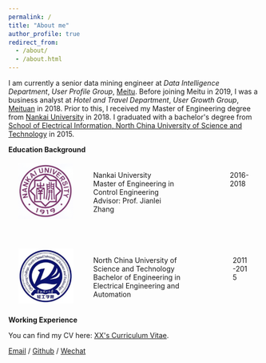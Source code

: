 ```yaml
---
permalink: /
title: "About me"
author_profile: true
redirect_from: 
  - /about/
  - /about.html
---
```


I am currently a senior data mining engineer at *Data Intelligence Department*, *User Profile Group*, [Meitu](https://www.meitu.com/en). Before joining Meitu in 2019, I was a business analyst at *Hotel and Travel Department*, *User Growth Group*, [Meituan](https://www.meituan.com/en-US/about-us) in 2018. Prior to this, I received my Master of Engineering degree from [Nankai University](https://www.nankai.edu.cn/) in 2018. I graduated with a bachelor's degree from [School of Electrical Information, North China University of Science and Technology](https://www.qgxy.cn/index.html) in 2015.



**Education Background**
                                                                                     
<html lang="en">
<head>
    <meta charset="UTF-8">
    <meta name="viewport" content="width=device-width, initial-scale=1.0">
    <title>Three Column Layout</title>
    <style>
        .container {
            display: flex;
            justify-content: flex-start;
            align-items: flex-start;
            margin: 20px;
        }
        .image {
            margin-right: 40px;
        }
        .text {
            margin-right: 100px;
        }
        img {
            max-width: 110px; /* Set a fixed width for the image */
            height: auto;
        }
    </style>
</head>
<body>
    <div class="container">
        <div class="image">
            <img src="/images/nankai.jpg" alt="nankai">
        </div>
        <div class="text">
            <p>Nankai University<br>Master of Engineering in Control Engineering<br>Advisor: Prof. Jianlei Zhang</p>
        </div>
        <div class="date">
            <p>2016-2018</p>
        </div>
    </div>
</body>
</html>

<br>

<html lang="en">
<head>
    <meta charset="UTF-8">
    <meta name="viewport" content="width=device-width, initial-scale=1.0">
    <title>Three Column Layout</title>
    <style>
        .container {
            display: flex;
            justify-content: flex-start;
            align-items: flex-start;
            margin: 20px;
        }
        .image {
            margin-right: 40px;
        }
        .text {
            margin-right: 100px;
        }
        img {
            max-width: 110px; /* Set a fixed width for the image */
            height: auto;
        }
    </style>
</head>
<body>
    <div class="container">
        <div class="image">
            <img src="/images/qinggong.jpg" alt="qinggong">
        </div>
        <div class="text">
            <p>North China University of Science and Technology<br>Bachelor of Engineering in Electrical Engineering and Automation</p>
        </div>
        <div class="date">
            <p>2011-2015</p>
        </div>
    </div>
</body>
</html>


**Working Experience**




You can find my CV here: [XX's Curriculum Vitae](../assets/Curriculum_Vitae.pdf).

[Email](mailto:XX@stu.pku.edu.cn) / [Github](https://github.com/QiuDi233) / [Wechat](../images/wechat.jpg) 
